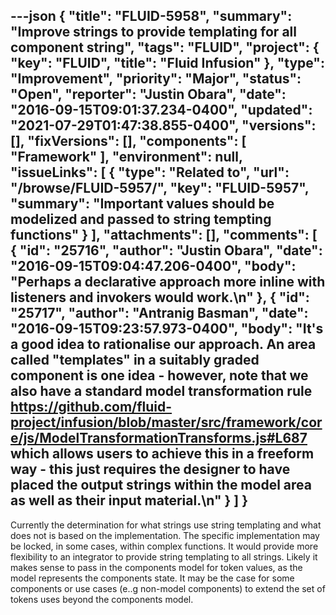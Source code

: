---json
{
  "title": "FLUID-5958",
  "summary": "Improve strings to provide templating for all component string",
  "tags": "FLUID",
  "project": {
    "key": "FLUID",
    "title": "Fluid Infusion"
  },
  "type": "Improvement",
  "priority": "Major",
  "status": "Open",
  "reporter": "Justin Obara",
  "date": "2016-09-15T09:01:37.234-0400",
  "updated": "2021-07-29T01:47:38.855-0400",
  "versions": [],
  "fixVersions": [],
  "components": [
    "Framework"
  ],
  "environment": null,
  "issueLinks": [
    {
      "type": "Related to",
      "url": "/browse/FLUID-5957/",
      "key": "FLUID-5957",
      "summary": "Important values should be modelized and passed to string tempting functions"
    }
  ],
  "attachments": [],
  "comments": [
    {
      "id": "25716",
      "author": "Justin Obara",
      "date": "2016-09-15T09:04:47.206-0400",
      "body": "Perhaps a declarative approach more inline with listeners and invokers would work.\n"
    },
    {
      "id": "25717",
      "author": "Antranig Basman",
      "date": "2016-09-15T09:23:57.973-0400",
      "body": "It's a good idea to rationalise our approach. An area called \"templates\" in a suitably graded component is one idea - however, note that we also have a standard model transformation rule <https://github.com/fluid-project/infusion/blob/master/src/framework/core/js/ModelTransformationTransforms.js#L687> which allows users to achieve this in a freeform way - this just requires the designer to have placed the output strings within the model area as well as their input material.\n"
    }
  ]
}
---
Currently the determination for what strings use string templating and what does not is based on the implementation. The specific implementation may be locked, in some cases, within complex functions. It would provide more flexibility to an integrator to provide string templating to all strings. Likely it makes sense to pass in the components model for token values, as the model represents the components state. It may be the case for some components or use cases (e..g non-model components) to extend the set of tokens uses beyond the components model.&#x20;

        